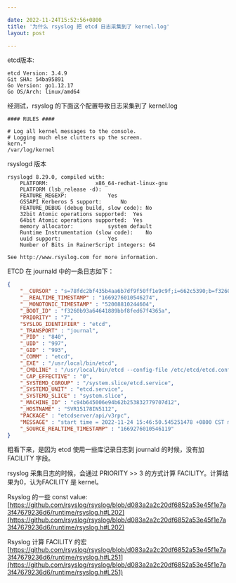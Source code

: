 ```yaml
---

date: 2022-11-24T15:52:56+0800
title: '为什么 rsyslog 把 etcd 日志采集到了 kernel.log'
layout: post

---
```


etcd版本:

```
etcd Version: 3.4.9
Git SHA: 54ba95891
Go Version: go1.12.17
Go OS/Arch: linux/amd64
```

经测试，rsyslog 的下面这个配置导致日志采集到了 kernel.log

```
#### RULES ####

# Log all kernel messages to the console.
# Logging much else clutters up the screen.
kern.*                                                  /var/log/kernel
```

rsyslogd 版本

```
rsyslogd 8.29.0, compiled with:
	PLATFORM:				x86_64-redhat-linux-gnu
	PLATFORM (lsb_release -d):
	FEATURE_REGEXP:				Yes
	GSSAPI Kerberos 5 support:		No
	FEATURE_DEBUG (debug build, slow code):	No
	32bit Atomic operations supported:	Yes
	64bit Atomic operations supported:	Yes
	memory allocator:			system default
	Runtime Instrumentation (slow code):	No
	uuid support:				Yes
	Number of Bits in RainerScript integers: 64

See http://www.rsyslog.com for more information.
```

ETCD 在 journald 中的一条日志如下：

```json
{
	"__CURSOR" : "s=78fdc2bf435b4aa6b7df9f50ff1e9c9f;i=662c5390;b=f3260b93a64641889bbf8fed67f4365a;m=2f4d3ea8e9fc;t=5ee329ba40462;x=82eb53b68142dca7",
	"__REALTIME_TIMESTAMP" : "1669276010546274",
	"__MONOTONIC_TIMESTAMP" : "52008810244604",
	"_BOOT_ID" : "f3260b93a64641889bbf8fed67f4365a",
	"PRIORITY" : "7",
	"SYSLOG_IDENTIFIER" : "etcd",
	"_TRANSPORT" : "journal",
	"_PID" : "840",
	"_UID" : "997",
	"_GID" : "993",
	"_COMM" : "etcd",
	"_EXE" : "/usr/local/bin/etcd",
	"_CMDLINE" : "/usr/local/bin/etcd --config-file /etc/etcd/etcd.conf.yml --log-output stderr",
	"_CAP_EFFECTIVE" : "0",
	"_SYSTEMD_CGROUP" : "/system.slice/etcd.service",
	"_SYSTEMD_UNIT" : "etcd.service",
	"_SYSTEMD_SLICE" : "system.slice",
	"_MACHINE_ID" : "c94b645006e94b62b253832779707d12",
	"_HOSTNAME" : "SVR15178IN5112",
	"PACKAGE" : "etcdserver/api/v3rpc",
	"MESSAGE" : "start time = 2022-11-24 15:46:50.545251478 +0800 CST m=+51575280.245951347, time spent = 821.324\uffffffc2\uffffffb5s, remote = 10.4.241.133:54952, response type = /etcdserverpb.KV/Txn, request count = 0, request size = 0, response count = 0, response size = 31, request content = compare:<key:\"cilium/state/identities/v1/id/292984\" version:0 > success:<request_put:<key:\"cilium/state/identities/v1/id/292984\" value_size:196 >> failure:<>",
	"_SOURCE_REALTIME_TIMESTAMP" : "1669276010546119"
}
```

粗看下来，是因为 etcd  使用一些库记录日志到  journald 的时候，没有加 FACILITY 字段。

rsyslog 采集日志的时候，会通过 PRIORITY >> 3 的方式计算 FACILITY。计算结果为0，认为FACILITY 是 kernel。

Rsyslog 的一些 const value: [https://github.com/rsyslog/rsyslog/blob/d083a2a2c20df6852a53e45f1e7a3f47679236d6/runtime/rsyslog.h#L202](https://github.com/rsyslog/rsyslog/blob/d083a2a2c20df6852a53e45f1e7a3f47679236d6/runtime/rsyslog.h#L202)

Rsyslog 计算 FACILITY 的宏 [https://github.com/rsyslog/rsyslog/blob/d083a2a2c20df6852a53e45f1e7a3f47679236d6/runtime/rsyslog.h#L251](https://github.com/rsyslog/rsyslog/blob/d083a2a2c20df6852a53e45f1e7a3f47679236d6/runtime/rsyslog.h#L251)
